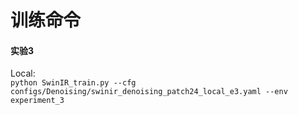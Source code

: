 # 训练命令
#### 实验3
Local:  
``python SwinIR_train.py --cfg configs/Denoising/swinir_denoising_patch24_local_e3.yaml --env experiment_3``